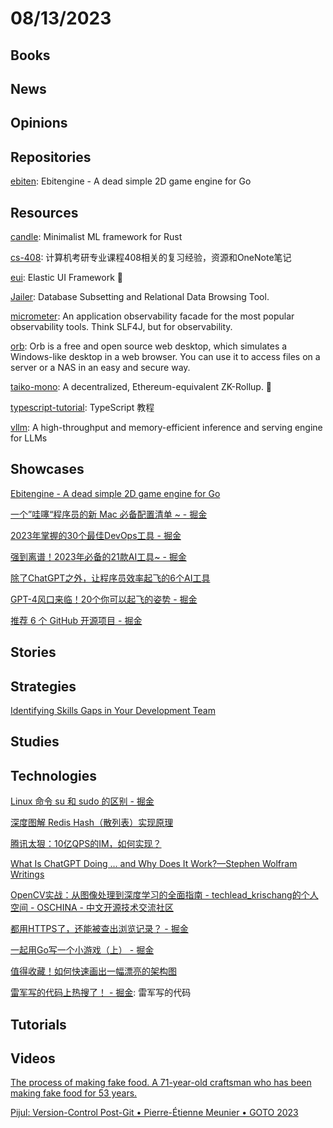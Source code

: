 # 08/13/2023

## Books

## News

## Opinions

## Repositories
[ebiten](https://github.com/hajimehoshi/ebiten): Ebitengine - A dead simple 2D game engine for Go

## Resources
[candle](https://github.com/huggingface/candle): Minimalist ML framework for Rust

[cs-408](https://github.com/ddy-ddy/cs-408): 计算机考研专业课程408相关的复习经验，资源和OneNote笔记

[eui](https://github.com/elastic/eui): Elastic UI Framework 🙌

[Jailer](https://github.com/Wisser/Jailer): Database Subsetting and Relational Data Browsing Tool.

[micrometer](https://github.com/micrometer-metrics/micrometer): An application observability facade for the most popular observability tools. Think SLF4J, but for observability.

[orb](https://gitlab.com/hsleisink/orb): Orb is a free and open source web desktop, which simulates a Windows-like desktop in a web browser. You can use it to access files on a server or a NAS in an easy and secure way.

[taiko-mono](https://github.com/taikoxyz/taiko-mono): A decentralized, Ethereum-equivalent ZK-Rollup. 🥁

[typescript-tutorial](https://github.com/wangdoc/typescript-tutorial): TypeScript 教程

[vllm](https://github.com/vllm-project/vllm): A high-throughput and memory-efficient inference and serving engine for LLMs

## Showcases
[Ebitengine - A dead simple 2D game engine for Go](https://ebitengine.org/)

[一个”哇噻“程序员的新 Mac 必备配置清单 ~ - 掘金](https://juejin.cn/post/7245469976878334008)

[2023年掌握的30个最佳DevOps工具 - 掘金](https://juejin.cn/post/7243754944808681529)

[强到离谱！2023年必备的21款AI工具~ - 掘金](https://juejin.cn/post/7205782964768325669)

[除了ChatGPT之外，让程序员效率起飞的6个AI工具](https://mp.weixin.qq.com/s/KPU-1T4OdIBCk8sir7ZtnA)

[GPT-4风口来临！20个你可以起飞的姿势 - 掘金](https://juejin.cn/post/7212210588825911352)

[推荐 6 个 GitHub 开源项目 - 掘金](https://juejin.cn/post/7193243417831276603)

## Stories

## Strategies
[Identifying Skills Gaps in Your Development Team](https://www.i-programmer.info/professional-programmer/accreditation/16504-identifying-skills-gaps-in-your-development-team.html)

## Studies

## Technologies
[Linux 命令 su 和 sudo 的区别 - 掘金](https://juejin.cn/post/7169874215636566024)

[深度图解 Redis Hash（散列表）实现原理](https://mp.weixin.qq.com/s/1tES9pMr_EVi1zUiFhdkeQ)

[腾讯太狠：10亿QPS的IM，如何实现？](https://mp.weixin.qq.com/s/71-CFWv2RYIANrX1o3myKg)

[What Is ChatGPT Doing … and Why Does It Work?—Stephen Wolfram Writings](https://writings.stephenwolfram.com/2023/02/what-is-chatgpt-doing-and-why-does-it-work/)

[OpenCV实战：从图像处理到深度学习的全面指南 - techlead_krischang的个人空间 - OSCHINA - 中文开源技术交流社区](https://my.oschina.net/u/6723965/blog/10092372)

[都用HTTPS了，还能被查出浏览记录？ - 掘金](https://juejin.cn/post/7264753569834958908)

[一起用Go写一个小游戏（上） - 掘金](https://juejin.cn/post/7174070809864962055)

[值得收藏！如何快速画出一幅漂亮的架构图](https://mp.weixin.qq.com/s/RP1sb9xfg_d0SuUK5c6ucw)

[雷军写的代码上热搜了！ - 掘金](https://juejin.cn/post/7265679390242537512): 雷军写的代码

## Tutorials

## Videos
[The process of making fake food. A 71-year-old craftsman who has been making fake food for 53 years.](https://www.youtube.com/watch?v=O9E77WZGCpQ)

[Pijul: Version-Control Post-Git • Pierre-Étienne Meunier • GOTO 2023](https://www.youtube.com/watch?v=7MpdZkGj5AI)
